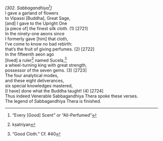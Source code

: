 *\[302. Sabbagandhiya*[^1]*\]*  
I gave a garland of flowers  
to Vipassi \[Buddha\], Great Sage,  
\[and\] I gave to the Upright One  
\[a piece of\] the finest silk cloth. (1) \[2721\]  
In the ninety-one aeons since  
I formerly gave \[him\] that cloth,  
I’ve come to know no bad rebirth:  
that’s the fruit of giving perfumes. (2) \[2722\]  
In the fifteenth aeon ago  
\[lived\] a ruler[^2] named Sucela,[^3]  
a wheel-turning king with great strength,  
possessor of the seven gems. (3) \[2723\]  
The four analytical modes,  
and these eight deliverances,  
six special knowledges mastered,  
\[I have\] done what the Buddha taught! (4) \[2724\]  
Thus indeed Venerable Sabbagandhiya Thera spoke these verses.  
The legend of Sabbagandhiya Thera is finished.  
[^1]: “Every \[Good\] Scent” or “All-Perfumed”  
[^2]: kṣatriyan  
[^3]: “Good Cloth.” Cf. \#40
